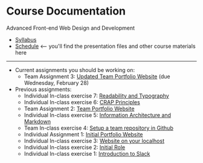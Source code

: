 # Course Documentation
Advanced Front-end Web Design and Development

- [Syllabus](syllabus.md)
- [Schedule](schedule.md) <-- you'll find the presentation files and other course materials here


<hr>

- Current assignments you should be working on:
  - Team Assignment 3: [Updated Team Portfolio Website](assignment03-updated-team-portfolio/instructions.md) (due Wednesday, February 28)
- Previous assignments:
  - Individual In-class exercise 7: [Readability and Typography](inclass07-readability-typography/instructions.md) 
  - Individual In-class exercise 6: [CRAP Principles](inclass06-crap-principles/instructions.md) 
  - Team Assignment 2: [Team Portfolio Website](assignment02-team-portfolio/instructions.md) 
  - Individual In-class exercise 5: [Information Architecture and Markdown](inclass05-ia-and-markdown/instructions.md)
  - Team In-class exercise 4: [Setup a team repository in Github](inclass04-team-repository/instructions.md) 
  - Individual Assignment 1: [Initial Portfolio Website](assignment01-portfolio/instructions.md)
  - Individual In-class exercise 3: [Website on your localhost](inclass03-localhost/instructions.md)
  - Individual In-class exercise 2: [Initial Role](inclass02-initial-role/instructions.md)
  - Individual In-class exercise 1: [Introduction to Slack](inclass01-introduction-to-slack/instructions.md)


